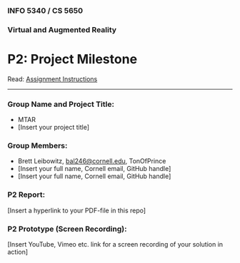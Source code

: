 ### INFO 5340 / CS 5650
### Virtual and Augmented Reality 
# P2: Project Milestone

Read: [Assignment Instructions](https://docs.google.com/document/d/1vP6fj6B2SmH5aoUDLqYtNBG0c1L6OYJ9ZKJZFddpy04/edit?usp=sharing "Detailed Assignment Instructions")

<hr>

### Group Name and Project Title:
- MTAR
- [Insert your project title]

### Group Members:

- Brett Leibowitz, bal246@cornell.edu, TonOfPrince
- [Insert your full name, Cornell email, GitHub handle]
- [Insert your full name, Cornell email, GitHub handle]

### P2 Report:

[Insert a hyperlink to your PDF-file in this repo]

### P2 Prototype (Screen Recording):

[Insert YouTube, Vimeo etc. link for a screen recording of your solution in action]


